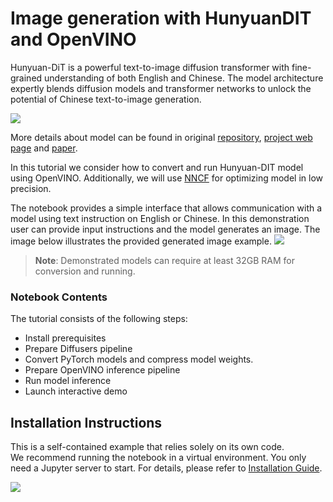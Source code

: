# Image generation with HunyuanDIT and OpenVINO

Hunyuan-DiT is a powerful text-to-image diffusion transformer with fine-grained understanding of both English and Chinese. The model architecture expertly blends diffusion models and transformer networks to unlock the potential of Chinese text-to-image generation.

![](https://raw.githubusercontent.com/Tencent/HunyuanDiT/main/asset/framework.png)

More details about model can be found in original [repository](https://github.com/Tencent/HunyuanDiT), [project web page](https://dit.hunyuan.tencent.com/) and [paper](https://arxiv.org/abs/2405.08748).

In this tutorial we consider how to convert and run Hunyuan-DIT model using OpenVINO. Additionally, we will use [NNCF](https://github.com/openvinotoolkit/nncf) for optimizing model in low precision.

The notebook provides a simple interface that allows communication with a model using text instruction on English or Chinese. In this demonstration user can provide input instructions and the model generates an image. 
The image below illustrates the provided generated image example.
![](https://github.com/openvinotoolkit/openvino_notebooks/assets/29454499/b541d7d9-da82-4fe9-a98b-e744cb25c3c6)

>**Note**: Demonstrated models can require at least 32GB RAM for conversion and running.


### Notebook Contents

The tutorial consists of the following steps:

- Install prerequisites
- Prepare Diffusers pipeline
- Convert PyTorch models and compress model weights.
- Prepare OpenVINO inference pipeline
- Run model inference
- Launch interactive demo

## Installation Instructions

This is a self-contained example that relies solely on its own code.</br>
We recommend  running the notebook in a virtual environment. You only need a Jupyter server to start.
For details, please refer to [Installation Guide](../../README.md).

<img referrerpolicy="no-referrer-when-downgrade" src="https://static.scarf.sh/a.png?x-pxid=5b5a4db0-7875-4bfb-bdbd-01698b5b1a77&file=notebooks/hunyuan-dit-image-generation/README.md" />
